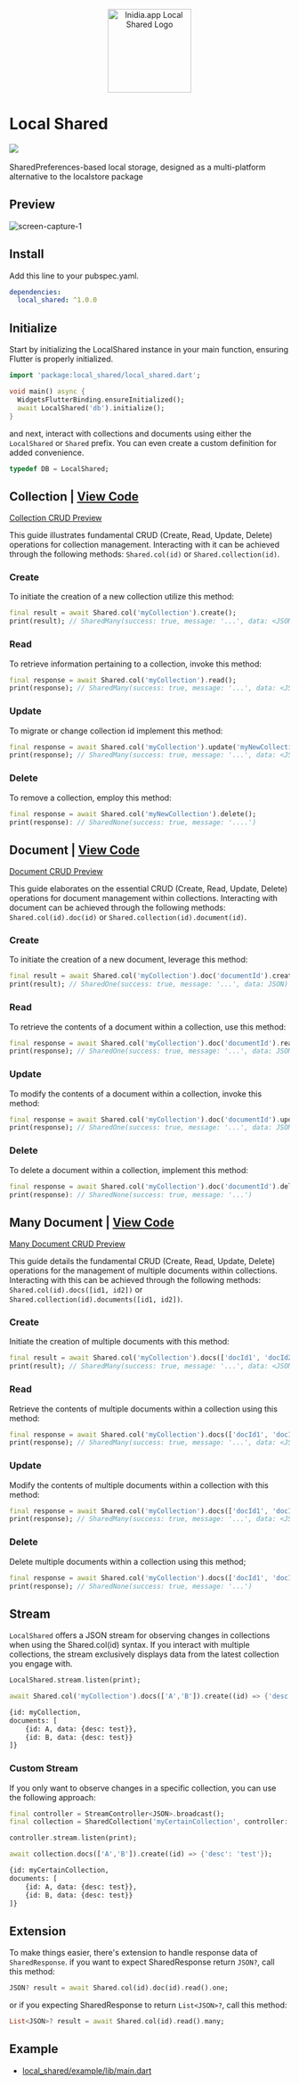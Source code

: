 <p align="center">
  <img src="https://raw.githubusercontent.com/Nialixus/local_shared/main/logo.png" alt="Inidia.app Local Shared Logo" width="150">
</p>

# Local Shared

<a href='https://pub.dev/packages/local_shared'><img src='https://img.shields.io/pub/v/local_shared.svg?logo=flutter&color=blue&style=flat-square'/></a>\
\
SharedPreferences-based local storage, designed as a multi-platform alternative to the localstore package

## Preview

![screen-capture-_1_](https://user-images.githubusercontent.com/45191605/162557654-6e98d7be-e198-4089-bc13-6b52f7e4a6e2.gif)

## Install

Add this line to your pubspec.yaml.

```yaml
dependencies:
  local_shared: ^1.0.0
```

## Initialize

Start by initializing the LocalShared instance in your main function, ensuring Flutter is properly initialized.
```dart
import 'package:local_shared/local_shared.dart';

void main() async {
  WidgetsFlutterBinding.ensureInitialized();
  await LocalShared('db').initialize();
}
```

and next, interact with collections and documents using either the `LocalShared` or `Shared` prefix. 
You can even create a custom definition for added convenience.
```dart
typedef DB = LocalShared;
```

## Collection | [View Code](https://github.com/Nialixus/local_shared/blob/main/example/lib/src/collection_crud.dart)
[Collection CRUD Preview](https://github.com/Nialixus/local_shared/assets/45191605/cadda35c-32c8-4c60-9848-a2099e2377f3)

This guide illustrates fundamental CRUD (Create, Read, Update, Delete) operations for collection management. Interacting with it can be achieved through the following methods: `Shared.col(id)` or `Shared.collection(id)`.

### Create
To initiate the creation of a new collection utilize this method:
```dart
final result = await Shared.col('myCollection').create();
print(result); // SharedMany(success: true, message: '...', data: <JSON>[])
```

### Read
To retrieve information pertaining to a collection, invoke this method:
```dart
final response = await Shared.col('myCollection').read();
print(response); // SharedMany(success: true, message: '...', data: <JSON>[])
```

### Update
To migrate or change collection id implement this method:
```dart
final response = await Shared.col('myCollection').update('myNewCollection');
print(response); // SharedMany(success: true, message: '...', data: <JSON>[])
```

### Delete
To remove a collection, employ this method:
```dart
final response = await Shared.col('myNewCollection').delete();
print(response): // SharedNone(success: true, message: '....')
```

## Document | [View Code](https://github.com/Nialixus/local_shared/blob/main/example/lib/src/document_crud.dart)
[Document CRUD Preview](https://github.com/Nialixus/local_shared/assets/45191605/e8848c32-b9c2-4406-a0d4-ae8b0caad64f)

This guide elaborates on the essential CRUD (Create, Read, Update, Delete) operations for document management within collections. Interacting with document can be achieved through the following methods: `Shared.col(id).doc(id)` or `Shared.collection(id).document(id)`.

### Create
To initiate the creation of a new document, leverage this method:
```dart
final result = await Shared.col('myCollection').doc('documentId').create({'key': 'value'});
print(result); // SharedOne(success: true, message: '...', data: JSON)
```

### Read
To retrieve the contents of a document within a collection, use this method:
```dart
final response = await Shared.col('myCollection').doc('documentId').read();
print(response); // SharedOne(success: true, message: '...', data: JSON)
```

### Update
To modify the contents of a document within a collection, invoke this method:
```dart
final response = await Shared.col('myCollection').doc('documentId').update({'newKey': 'newValue'});
print(response); // SharedOne(success: true, message: '...', data: JSON)
```

### Delete
To delete a document within a collection, implement this method:
```dart
final response = await Shared.col('myCollection').doc('documentId').delete();
print(response): // SharedNone(success: true, message: '...')
```

## Many Document | [View Code](https://github.com/Nialixus/local_shared/blob/main/example/lib/src/many_document_crud.dart)
[Many Document CRUD Preview](https://github.com/Nialixus/local_shared/assets/45191605/8cb30d72-ec7e-4b4c-8516-c4f12702e879)

This guide details the fundamental CRUD (Create, Read, Update, Delete) operations for the management of multiple documents within collections. Interacting with this can be achieved through the following methods: `Shared.col(id).docs([id1, id2])` or `Shared.collection(id).documents([id1, id2])`.

### Create
Initiate the creation of multiple documents with this method:
```dart
final result = await Shared.col('myCollection').docs(['docId1', 'docId2']).create((id) => {'key': 'value'});
print(result); // SharedMany(success: true, message: '...', data: <JSON>[])
```

### Read
Retrieve the contents of multiple documents within a collection using this method:
```dart
final response = await Shared.col('myCollection').docs(['docId1', 'docId2']).read();
print(response); // SharedMany(success: true, message: '...', data: <JSON>[])
```

### Update
Modify the contents of multiple documents within a collection with this method:
```dart
final response = await Shared.col('myCollection').docs(['docId1', 'docId2']).update((id) => {'newKey': 'newValue'});
print(response); // SharedMany(success: true, message: '...', data: <JSON>[])
```

### Delete
Delete multiple documents within a collection using this method;
```dart
final response = await Shared.col('myCollection').docs(['docId1', 'docId2']).delete();
print(response); // SharedNone(success: true, message: '...')
```

## Stream
`LocalShared` offers a JSON stream for observing changes in collections when using the Shared.col(id) syntax. If you interact with multiple collections, the stream exclusively displays data from the latest collection you engage with.

```dart
LocalShared.stream.listen(print);

await Shared.col('myCollection').docs(['A','B']).create((id) => {'desc': 'test'});
```
```bash
{id: myCollection,
documents: [
    {id: A, data: {desc: test}},
    {id: B, data: {desc: test}}
]}
```

### Custom Stream
If you only want to observe changes in a specific collection, you can use the following approach:

```dart
final controller = StreamController<JSON>.broadcast();
final collection = SharedCollection('myCertainCollection', controller: controller);

controller.stream.listen(print);

await collection.docs(['A','B']).create((id) => {'desc': 'test'});
```
```bash
{id: myCertainCollection,
documents: [
    {id: A, data: {desc: test}},
    {id: B, data: {desc: test}}
]}
```

## Extension
To make things easier, there's extension to handle response data of `SharedResponse`.
if you want to expect SharedResponse return `JSON?`, call this method:
```dart
JSON? result = await Shared.col(id).doc(id).read().one;
```

or if you expecting SharedResponse to return `List<JSON>?`, call this method:
```dart
List<JSON>? result = await Shared.col(id).read().many;
```

## Example
- <a href="https://github.com/Nialixus/local_shared/blob/main/example/lib/main.dart">local_shared/example/lib/main.dart</a>
